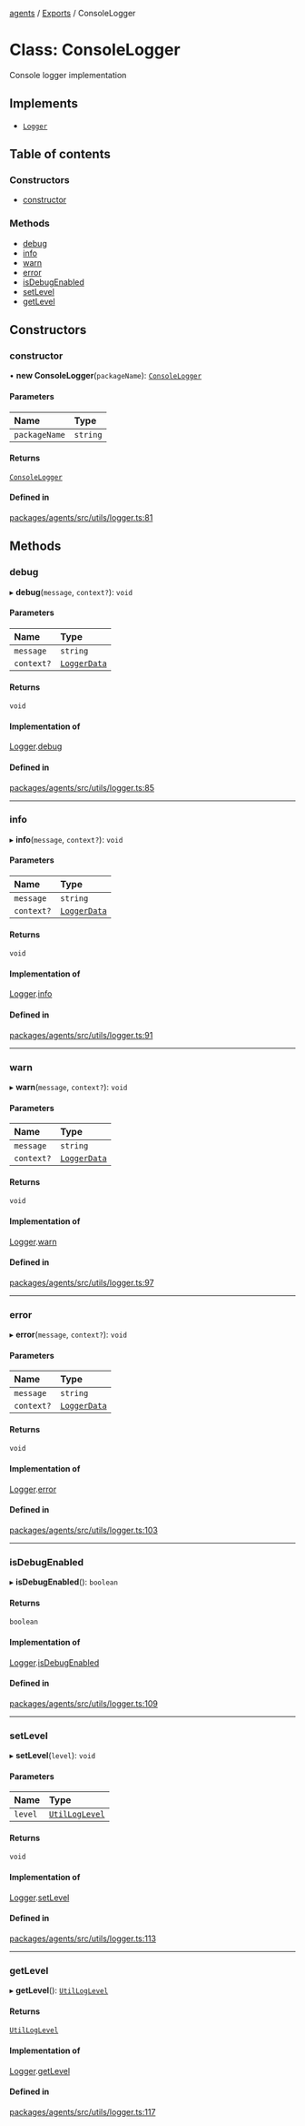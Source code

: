 <!-- 
 ⚠️  AUTO-GENERATED FILE - DO NOT EDIT MANUALLY
 This file is automatically generated by scripts/docs-generator.js
 To make changes, edit the source TypeScript files or update the generator script
-->

[agents](../../) / [Exports](../modules) / ConsoleLogger

# Class: ConsoleLogger

Console logger implementation

## Implements

- [`Logger`](../interfaces/Logger)

## Table of contents

### Constructors

- [constructor](ConsoleLogger#constructor)

### Methods

- [debug](ConsoleLogger#debug)
- [info](ConsoleLogger#info)
- [warn](ConsoleLogger#warn)
- [error](ConsoleLogger#error)
- [isDebugEnabled](ConsoleLogger#isdebugenabled)
- [setLevel](ConsoleLogger#setlevel)
- [getLevel](ConsoleLogger#getlevel)

## Constructors

### constructor

• **new ConsoleLogger**(`packageName`): [`ConsoleLogger`](ConsoleLogger)

#### Parameters

| Name | Type |
| :------ | :------ |
| `packageName` | `string` |

#### Returns

[`ConsoleLogger`](ConsoleLogger)

#### Defined in

[packages/agents/src/utils/logger.ts:81](https://github.com/woojubb/robota/blob/87419dbb26faf50d7f1d60ae717fbe215743d1f6/packages/agents/src/utils/logger.ts#L81)

## Methods

### debug

▸ **debug**(`message`, `context?`): `void`

#### Parameters

| Name | Type |
| :------ | :------ |
| `message` | `string` |
| `context?` | [`LoggerData`](../modules#loggerdata) |

#### Returns

`void`

#### Implementation of

[Logger](../interfaces/Logger).[debug](../interfaces/Logger#debug)

#### Defined in

[packages/agents/src/utils/logger.ts:85](https://github.com/woojubb/robota/blob/87419dbb26faf50d7f1d60ae717fbe215743d1f6/packages/agents/src/utils/logger.ts#L85)

___

### info

▸ **info**(`message`, `context?`): `void`

#### Parameters

| Name | Type |
| :------ | :------ |
| `message` | `string` |
| `context?` | [`LoggerData`](../modules#loggerdata) |

#### Returns

`void`

#### Implementation of

[Logger](../interfaces/Logger).[info](../interfaces/Logger#info)

#### Defined in

[packages/agents/src/utils/logger.ts:91](https://github.com/woojubb/robota/blob/87419dbb26faf50d7f1d60ae717fbe215743d1f6/packages/agents/src/utils/logger.ts#L91)

___

### warn

▸ **warn**(`message`, `context?`): `void`

#### Parameters

| Name | Type |
| :------ | :------ |
| `message` | `string` |
| `context?` | [`LoggerData`](../modules#loggerdata) |

#### Returns

`void`

#### Implementation of

[Logger](../interfaces/Logger).[warn](../interfaces/Logger#warn)

#### Defined in

[packages/agents/src/utils/logger.ts:97](https://github.com/woojubb/robota/blob/87419dbb26faf50d7f1d60ae717fbe215743d1f6/packages/agents/src/utils/logger.ts#L97)

___

### error

▸ **error**(`message`, `context?`): `void`

#### Parameters

| Name | Type |
| :------ | :------ |
| `message` | `string` |
| `context?` | [`LoggerData`](../modules#loggerdata) |

#### Returns

`void`

#### Implementation of

[Logger](../interfaces/Logger).[error](../interfaces/Logger#error)

#### Defined in

[packages/agents/src/utils/logger.ts:103](https://github.com/woojubb/robota/blob/87419dbb26faf50d7f1d60ae717fbe215743d1f6/packages/agents/src/utils/logger.ts#L103)

___

### isDebugEnabled

▸ **isDebugEnabled**(): `boolean`

#### Returns

`boolean`

#### Implementation of

[Logger](../interfaces/Logger).[isDebugEnabled](../interfaces/Logger#isdebugenabled)

#### Defined in

[packages/agents/src/utils/logger.ts:109](https://github.com/woojubb/robota/blob/87419dbb26faf50d7f1d60ae717fbe215743d1f6/packages/agents/src/utils/logger.ts#L109)

___

### setLevel

▸ **setLevel**(`level`): `void`

#### Parameters

| Name | Type |
| :------ | :------ |
| `level` | [`UtilLogLevel`](../modules#utilloglevel) |

#### Returns

`void`

#### Implementation of

[Logger](../interfaces/Logger).[setLevel](../interfaces/Logger#setlevel)

#### Defined in

[packages/agents/src/utils/logger.ts:113](https://github.com/woojubb/robota/blob/87419dbb26faf50d7f1d60ae717fbe215743d1f6/packages/agents/src/utils/logger.ts#L113)

___

### getLevel

▸ **getLevel**(): [`UtilLogLevel`](../modules#utilloglevel)

#### Returns

[`UtilLogLevel`](../modules#utilloglevel)

#### Implementation of

[Logger](../interfaces/Logger).[getLevel](../interfaces/Logger#getlevel)

#### Defined in

[packages/agents/src/utils/logger.ts:117](https://github.com/woojubb/robota/blob/87419dbb26faf50d7f1d60ae717fbe215743d1f6/packages/agents/src/utils/logger.ts#L117)
